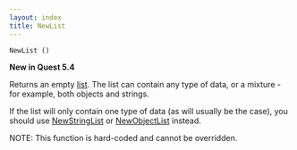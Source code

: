```yaml
---
layout: index
title: NewList
---
```


    NewList ()

**New in Quest 5.4**

Returns an empty [list](../types/list.html). The list can contain any type of data, or a mixture - for example, both objects and strings.

If the list will only contain one type of data (as will usually be the case), you should use [NewStringList](newstringlist.html) or [NewObjectList](newobjectlist.html) instead.

NOTE: This function is hard-coded and cannot be overridden.

